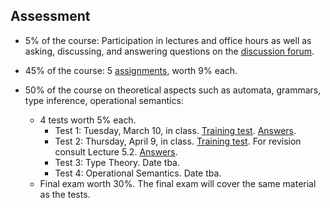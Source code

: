 ## Assessment

- 5% of the course: Participation in lectures and office hours as well as asking, discussing, and answering questions on the [discussion forum](https://groups.google.com/forum/#!forum/chapman-compiler-construction-2020).

- 45% of the course: 5 [assignments](assignments.md), worth 9% each. 

- 50% of the course on theoretical aspects such as automata, grammars, type inference, operational semantics: 
  - 4 tests worth 5% each. 
    - Test 1: Tuesday, March 10, in class. [Training test](Sources/test-1-dfas.pdf). [Answers](Answers/test-1/README.md).
    - Test 2: Thursday, April 9, in class. [Training test](Sources/test-2.md). For revision consult Lecture 5.2. [Answers](Answers/test-2/test-2-answers.md).
    - Test 3: Type Theory. Date tba.
    - Test 4: Operational Semantics. Date tba.
  - Final exam worth 30%. The final exam will cover the same material as the tests. 
